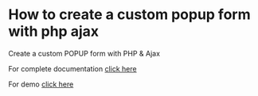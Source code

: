 # How to create a custom popup form with php ajax
Create a custom POPUP form with PHP &amp; Ajax


For complete documentation <a href="https://learncodeweb.com/php/php-crud-in-bootstrap-4-with-search-functionality/" target="_blank">click here</a>


For demo <a href="https://learncodeweb.com/demo/php/php-crud-in-bootstrap-4-with-search-functionality/add-users.php" target="_blank">click here</a>
